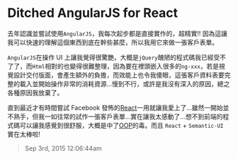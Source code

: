 # Ditched AngularJS for React

去年認識並嘗試使用`AngularJS`，我每次起步都是直接實作的，超精實!! 因為這讓我可以快速的理解這個東西到底在幹些甚麼，所以我用它來做一張客戶表單。

`AngularJS`在操作 UI 上讓我覺得很驚艷，大概是`jQuery`醜陋的程式碼我已經受不了了，而`Html`相對的也變得很難整理，因為要在裡頭嵌入很多的`ng-xxx`，若是視覺設計交付版面，會產生額外的負擔，而效能上也令我傻眼，這張客戶資料表要完整的載入並開始操作非常的消耗資源…慢到不行，或許是我沒有深入的原因，總之各種原因我放棄了。

直到最近才有時間嘗試 Facebook 發怖的[React](https://facebook.github.io/react/index.html)一用就讓我愛上了…雖然一開始並不熟手，但我一如往常的試作一張客戶表單…實在讓我太感動了…想不到前端的程式碼可以讓我感覺到很舒服，大概是中了[OOP](https://zh.wikipedia.org/wiki/%E9%9D%A2%E5%90%91%E5%AF%B9%E8%B1%A1%E7%A8%8B%E5%BA%8F%E8%AE%BE%E8%AE%A1)的毒。而且 `React` + `Semantic-UI` 實在太棒啦!

> Sep 3rd, 2015 12:06:44am
